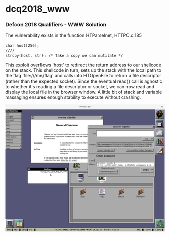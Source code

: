 # dcq2018_www
### Defcon 2018 Qualifiers - WWW Solution

The vulnerability exists in the function HTParseInet, HTTPC.c:185
```
char host[256];
////
strcpy(host, str); /* Take a copy we can mutilate */
```

This exploit overflows 'host' to redirect the return address to our shellcode on the stack. This shellcode in turn, sets up the stack with the local path to the flag 'file:///me/flag' and calls into HTOpenFile to return a file descriptor (rather than the expected socket). Since the eventual read() call is agnostic to whether it's reading a file descriptor or socket, we can now read and display the local file in the browser window.  A little bit of stack and variable massaging ensures enough stability to execute without crashing.


![Screenshot](/screenshot.png?raw=true "Pwnd")

